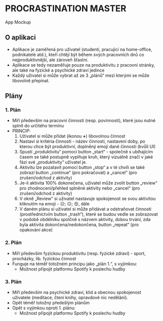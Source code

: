 # PROCRASTINATION MASTER
App Mockup

## O aplikaci
- Aplikace je zaměřená pro uživatel (studenti, pracující na home-office, podnikatelé atd.), kteří chtějí být během svých pracovních dnů co nejproduktivnější, ale zároveň šťastní. 
- Aplikace se tedy nezaměřuje pouze na produktivitu z pracovní stránky, ale také na fyzické a psychické zdraví jedince
- Každý uživatel si může vybrat až ze 3 „plánů“ mezi kterými se může libovolně přepínat.

## Plány

### 1. Plán
- Míří především na pracovní činnosti (resp. povinnosti), které jsou nutné splnit do určitého termínu
- PRINCIP:
    1. Uživatel si může přidat (ikonou **+**) libovolnou činnost 
    2. Nastaví si kritéria činnosti - název činnosti, nastavení doby, po kterou chce být produktivní, doplněný emoji dané činnosti (kvůli UI)
    3. Spustí „produktivitu“ pomocí button „start“ - společně s ubíhajícím časem se také postupně vyplňuje kruh, který vizuálně značí v jaké fázi své „produktivity“ uživatel je.
    4. Aktivitu lze pozatavit pomocí button „stop“ a v té chvíli se také zobrazí button „continue“ (pro pokračovat) a „cancel“ (pro zrušení/odchod z aktivity)
    5. Je-li aktivita 100% dokonečena, uživatel může zvolit button „review“ pro zhodnocení/přehled splněné aktivity nebo „cancel“ (pro zrušení/odchod z aktivity)
    6. V okně „Review“ si uživatel nastavuje spokojenost se svou aktivitou kliknutím na emoji - ☹️; 😐; 😍, dále
    7. V daném plánu si uživatel si může přidávat a odstraňovat činnosti (prostřednictvím button „trash“), které se budou vedle se zobrazovat v podobě obdélníku spolčně s názvem aktivity, dobou trvání, zda byla aktivita dokončena/nedokončena, button „repeat“ (pro opakování akce)


### 2. Plán
- Míří především fyzickou produktivitu (resp. fyzické zdraví) - sport, procházky, lib. fyzickou činnost
- Funguje na téměř totožném principu jako „plán 1.“, s vyjímkou:
    - Možnost připojit platformu Spotify k poslechu hudby


### 3. Plán
- Míří především na psychické zdraví, klid a obecnou spokojenost uživatele (meditace, čtení knihy, opravdové nic nedělání).
- Opět téměř totožný předešlým plánům
- Opět s vyjímkou oproti 1. plánu: 
    - Možnost připojit platformu Spotify k poslechu hudby
